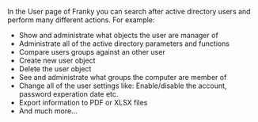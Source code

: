﻿In the User page of Franky you can search after active directory users and perform many different actions.
For example:

* Show and administrate what objects the user are manager of
* Administrate all of the active directory parameters and functions
* Compare users groups against an other user
* Create new user object
* Delete the user object
* See and administrate what groups the computer are member of
* Change all of the user settings like: Enable/disable the account, password experation date etc.
* Export information to PDF or XLSX files
* And much more...